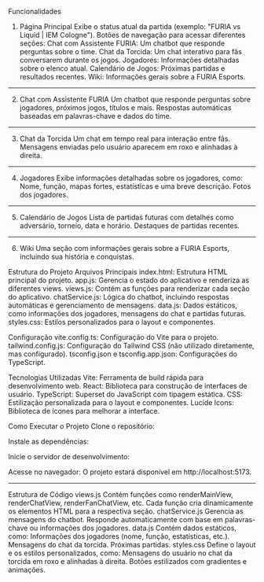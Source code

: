 Funcionalidades
1. Página Principal
Exibe o status atual da partida (exemplo: "FURIA vs Liquid | IEM Cologne").
Botões de navegação para acessar diferentes seções:
Chat com Assistente FURIA: Um chatbot que responde perguntas sobre o time.
Chat da Torcida: Um chat interativo para fãs conversarem durante os jogos.
Jogadores: Informações detalhadas sobre o elenco atual.
Calendário de Jogos: Próximas partidas e resultados recentes.
Wiki: Informações gerais sobre a FURIA Esports.

___________________________________________________

2. Chat com Assistente FURIA
Um chatbot que responde perguntas sobre jogadores, próximos jogos, títulos e mais.
Respostas automáticas baseadas em palavras-chave e dados do time.

________________________________________________________________

3. Chat da Torcida
Um chat em tempo real para interação entre fãs.
Mensagens enviadas pelo usuário aparecem em roxo e alinhadas à direita.

_______________________________________________________________

4. Jogadores
Exibe informações detalhadas sobre os jogadores, como:
Nome, função, mapas fortes, estatísticas e uma breve descrição.
Fotos dos jogadores.

____________________________________________________________

5. Calendário de Jogos
Lista de partidas futuras com detalhes como adversário, torneio, data e horário.
Destaques de partidas recentes.

______________________________________________________________

6. Wiki
Uma seção com informações gerais sobre a FURIA Esports, incluindo sua história e conquistas.



Estrutura do Projeto
Arquivos Principais
index.html: Estrutura HTML principal do projeto.
app.js: Gerencia o estado do aplicativo e renderiza as diferentes views.
views.js: Contém as funções para renderizar cada seção do aplicativo.
chatService.js: Lógica do chatbot, incluindo respostas automáticas e gerenciamento de mensagens.
data.js: Dados estáticos, como informações dos jogadores, mensagens do chat e partidas futuras.
styles.css: Estilos personalizados para o layout e componentes.



Configuração
vite.config.ts: Configuração do Vite para o projeto.
tailwind.config.js: Configuração do Tailwind CSS (não utilizado diretamente, mas configurado).
tsconfig.json e tsconfig.app.json: Configurações do TypeScript.



Tecnologias Utilizadas
Vite: Ferramenta de build rápida para desenvolvimento web.
React: Biblioteca para construção de interfaces de usuário.
TypeScript: Superset do JavaScript com tipagem estática.
CSS: Estilização personalizada para o layout e componentes.
Lucide Icons: Biblioteca de ícones para melhorar a interface.



Como Executar o Projeto
Clone o repositório:

Instale as dependências:

Inicie o servidor de desenvolvimento:

Acesse no navegador: O projeto estará disponível em http://localhost:5173.

______________________________________________

Estrutura de Código
views.js
Contém funções como renderMainView, renderChatView, renderFanChatView, etc.
Cada função cria dinamicamente os elementos HTML para a respectiva seção.
chatService.js
Gerencia as mensagens do chatbot.
Responde automaticamente com base em palavras-chave ou informações dos jogadores.
data.js
Contém dados estáticos, como:
Informações dos jogadores (nome, função, estatísticas, etc.).
Mensagens do chat da torcida.
Próximas partidas.
styles.css
Define o layout e os estilos personalizados, como:
Mensagens do usuário no chat da torcida em roxo e alinhadas à direita.
Botões estilizados com gradientes e animações.
